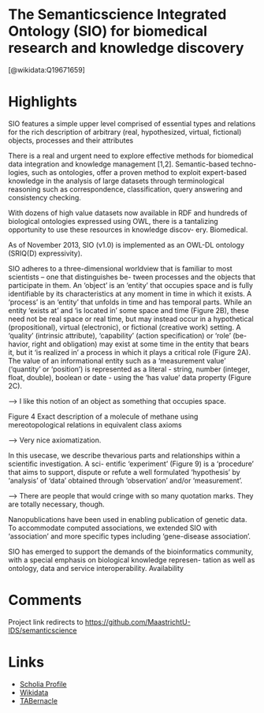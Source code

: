 
The Semanticscience Integrated Ontology (SIO) for biomedical research and knowledge discovery
=============================================================================================
  
  [@wikidata:Q19671659]  

# Highlights

SIO features a simple upper level comprised of essential types and relations for the rich description of arbitrary (real, hypothesized, virtual, fictional) objects, processes and their attributes

There is a real and urgent need to explore effective methods for biomedical data integration and knowledge management [1,2]. Semantic-based techno- logies, such as ontologies, offer a proven method to exploit expert-based knowledge in the analysis of large datasets through terminological reasoning such as correspondence, classification, query answering and consistency checking.

With dozens of high value datasets now available in RDF and hundreds of biological ontologies expressed using OWL, there is a tantalizing opportunity to use these resources in knowledge discov- ery. Biomedical.

As of November 2013, SIO (v1.0) is implemented as an OWL-DL ontology (SRIQ(D) expressivity).

SIO adheres to a three-dimensional worldview that is familiar to most scientists – one that distinguishes be- tween processes and the objects that participate in them. An ‘object’ is an ‘entity’ that occupies space and is fully identifiable by its characteristics at any moment in time in which it exists. A ‘process’ is an ‘entity’ that unfolds in time and has temporal parts. While an entity ‘exists at’ and ‘is located in’ some space and time (Figure 2B), these need not be real space or real time, but may instead occur in a hypothetical (propositional), virtual (electronic), or fictional (creative work) setting. A ‘quality’ (intrinsic attribute), ‘capability’ (action specification) or ‘role’ (be- havior, right and obligation) may exist at some time in the entity that bears it, but it ‘is realized in’ a process in which it plays a critical role (Figure 2A). The value of an informational entity such as a ‘measurement value’ (‘quantity’ or ‘position’) is represented as a literal - string, number (integer, float, double), boolean or date - using the ‘has value’ data property (Figure 2C).

--> I like this notion of an object as something that occupies space. 

Figure 4 Exact description of a molecule of methane using mereotopological relations in equivalent class axioms

--> Very nice axiomatization.

In this usecase, we describe thevarious parts and relationships within a scientific investigation. A sci- entific ‘experiment’ (Figure 9) is a ‘procedure’ that aims to support, dispute or refute a well formulated ‘hypothesis’ by ‘analysis’ of ‘data’ obtained through ‘observation’ and/or ‘measurement’.

--> There are people that would cringe with so many quotation marks. They are totally necessary, though. 

Nanopublications have been used in enabling publication of genetic data. To accommodate computed associations, we extended SIO with ‘association’ and more specific types including ‘gene-disease association’.

SIO has emerged to support the demands of the bioinformatics community, with a special emphasis on biological knowledge represen- tation as well as ontology, data and service interoperability.
Availability

# Comments

Project link redirects to https://github.com/MaastrichtU-IDS/semanticscience

# Links
  
 * [Scholia Profile](https://scholia.toolforge.org/work/Q19671659)  
 * [Wikidata](https://www.wikidata.org/wiki/Q19671659)  
 * [TABernacle](https://tabernacle.toolforge.org/?#/tab/manual/Q19671659/P921%3BP4510)  
